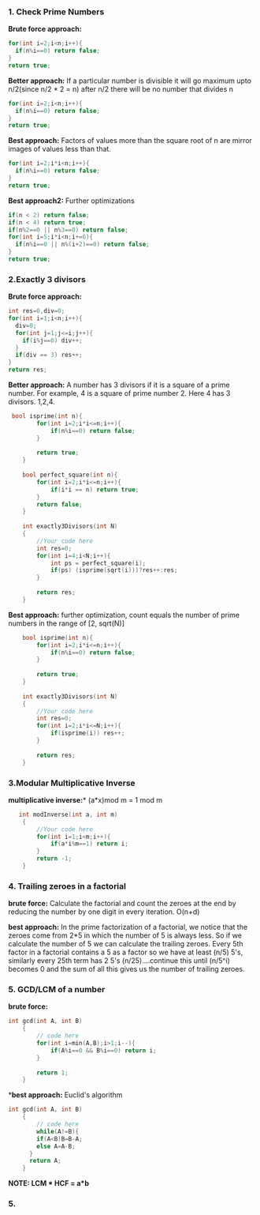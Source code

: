 ### 1. Check Prime Numbers

**Brute force approach:**
```c++
for(int i=2;i<n;i++){
  if(n%i==0) return false;
}
return true;
```
**Better approach:** If a particular number is divisible it will go maximum upto n/2(since n/2 * 2 = n) after n/2 there will be no number that divides n
```c++
for(int i=2;i<n;i++){
  if(n%i==0) return false;
}
return true;
```
**Best approach:** Factors of values more than the square root of n are mirror images of values less than that.
```c++
for(int i=2;i*i<n;i++){
  if(n%i==0) return false;
}
return true;
```
**Best approach2:** Further optimizations
```c++
if(n < 2) return false;
if(n < 4) return true;
if(n%2==0 || n%3==0) return false;
for(int i=5;i*i<n;i+=6){
  if(n%i==0 || n%(i+2)==0) return false;
}
return true;
```



### 2.Exactly 3 divisors
**Brute force approach:**
```c++
int res=0,div=0;
for(int i=1;i<n;i++){
  div=0;
  for(int j=1;j<=i;j++){
    if(i%j==0) div++;
  }
  if(div == 3) res++;
}
return res;
```
**Better approach:** A number has 3 divisors if it is a square of a prime number. For example, 4 is a square of prime number 2. Here 4 has 3 divisors. 1,2,4.
```c++
 bool isprime(int n){
        for(int i=2;i*i<=n;i++){
            if(n%i==0) return false;
        }    
        
        return true;
    }
    
    bool perfect_square(int n){
        for(int i=2;i*i<=n;i++){
            if(i*i == n) return true;
        }
        return false;
    }
    
    int exactly3Divisors(int N)
    {
        //Your code here
        int res=0;
        for(int i=4;i<N;i++){
            int ps = perfect_square(i); 
            if(ps) (isprime(sqrt(i)))?res++:res;
        }
        
        return res;
    }
```
**Best approach:** further optimization, count equals the number of prime numbers in the range of [2, sqrt(N)]
```c++
    bool isprime(int n){
        for(int i=2;i*i<=n;i++){
            if(n%i==0) return false;
        }    
        
        return true;
    }
    
    int exactly3Divisors(int N)
    {
        //Your code here
        int res=0;
        for(int i=2;i*i<=N;i++){
            if(isprime(i)) res++;
        }
        
        return res;
    }
```


### 3.Modular Multiplicative Inverse

**multiplicative inverse:*** (a*x)mod m = 1 mod m
```C++
   int modInverse(int a, int m)
    {
        //Your code here
        for(int i=1;i<m;i++){
            if(a*i%m==1) return i;
        }
        return -1;
    }
```


### 4. Trailing zeroes in a factorial

**brute force:** Calculate the factorial and count the zeroes at the end by reducing the number by one digit in every iteration.
                  O(n+d)
                  
**best approach:** In the prime factorization of a factorial, we notice that the zeroes come from 2*5 in which the number of 5 is always less. So if we calculate the number of 5 we can calculate the trailing zeroes.
Every 5th factor in a factorial contains a 5 as a factor so we have at least (n/5) 5's, similarly every 25th term has 2 5's (n/25)....continue this until (n/5^i) becomes 0 and the sum of all this gives us the number of trailing zeroes.

### 5. GCD/LCM of a number

**brute force:**
```C++
int gcd(int A, int B) 
	{ 
	    // code here
	    for(int i=min(A,B);i>1;i--){
	        if(A%i==0 && B%i==0) return i;
	    }  
	    
	    return 1;
	}
```

***best approach:** Euclid's algorithm
```C++
int gcd(int A, int B) 
	{ 
	    // code here
	    while(A!=B){
        if(A<B)B=B-A;
        else A=A-B;
      }
      return A;
	}
```

**NOTE: LCM * HCF = a*b**


### 5. 
